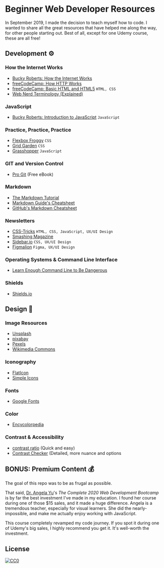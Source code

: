 # Beginner Web Developer Resources
In September 2019, I made the decision to teach myself how to code. I wanted to share all the great resources that have helped me along the way, for other people starting out. Best of all, except for one Udemy course, these are all free!

<!-- 

# Table of contents
1. [Introduction](#introduction)
2. [Some paragraph](#paragraph1)
    1. [Sub paragraph](#subparagraph1)
3. [Another paragraph](#paragraph2)

## This is the introduction <a name="introduction"></a>
Some introduction text, formatted in heading 2 style

## Some paragraph <a name="paragraph1"></a>
The first paragraph text

### Sub paragraph <a name="subparagraph1"></a>
This is a sub paragraph, formatted in heading 3 style

## Another paragraph <a name="paragraph2"></a>
The second paragraph text

-->

## Development ⚙️

### How the Internet Works
- [Bucky Roberts: How the Internet Works](https://www.youtube.com/watch?v=3q4xQss3fRY)
- [freeCodeCamp: How HTTP Works](https://www.freecodecamp.org/news/how-the-internet-works/)
- [freeCodeCamp: Basic HTML and HTML5](https://www.freecodecamp.org/learn) `HTML, CSS`
- [Web Nerd Terminology (Explained)](https://css-tricks.com/web-nerd-terminology-explained/)

<!-- What is an API? -->

<!-- ### CSS -->

### JavaScript
- [Bucky Roberts: Introduction to JavaScript](https://www.youtube.com/watch?v=yQaAGmHNn9s&list=PLXVO02Mvh8FgfH_uX9SnEMUK5xQADKOCp) `JavaScript`

### Practice, Practice, Practice
- [Flexbox Froggy](https://flexboxfroggy.com/) `CSS`
- [Grid Garden](https://codepip.com/games/grid-garden/) `CSS`
- [Grasshopper](https://grasshopper.app/) `JavaScript`

### GIT and Version Control 
- [Pro Git](https://git-scm.com/book/en/v2) (Free eBook)

### Markdown
- [The Markdown Tutorial](https://www.markdowntutorial.com/)
- [Markdown Guide's Cheatsheet](https://www.markdownguide.org/cheat-sheet/)
- [GitHub's Markdown Cheatsheet](https://docs.github.com/en/github/writing-on-github/basic-writing-and-formatting-syntax)

### Newsletters
- [CSS-Tricks](https://css-tricks.com/) `HTML, CSS, JavaScript, UX/UI Design`
- [Smashing Magazine](https://www.smashingmagazine.com/)
- [Sidebar.io](https://sidebar.io/) `CSS, UX/UI Design`
- [Figmalion](https://figmalion.com/) `Figma, UX/UI Design`

### Operating Systems & Command Line Interface
- [Learn Enough Command Line to Be Dangerous](https://www.learnenough.com/command-line-tutorial/basics)

<!-- ### APIs
- [Public APIs](https://github.com/public-apis/public-apis)
-->

### Shields
- [Shields.io](https://shields.io/)
<!-- - **Inspiring GitHub Shield Use** -->

## Design 🎨

### Image Resources
- [Unsplash](https://unsplash.com/)
- [pixabay](https://pixabay.com/)
- [Pexels](https://www.pexels.com/)
- [Wikimedia Commons](https://commons.wikimedia.org/wiki/Main_Page)

### Iconography
- [FlatIcon](https://www.flaticon.com/)
- [Simple Icons](https://simpleicons.org/)

### Fonts
- [Google Fonts](https://fonts.google.com/)
<!-- - DaFonts -->

### Color
- [Encycolorpedia](https://encycolorpedia.com/)

### Contrast & Accessibility
- [contrast ratio](https://contrast-ratio.com/) (Quick and easy)
- [Contrast Checker](https://contrastchecker.com/) (Detailed, more nuance and options

<!--
- ColorHunt
- Palettes
- Adobe? 

-->

## BONUS: Premium Content 💰
The goal of this repo was to be as frugal as possible.

That said, [Dr. Angela Yu](https://www.udemy.com/user/4b4368a3-b5c8-4529-aa65-2056ec31f37e/)'s *The Complete 2020 Web Development Bootcamp* is by far the best investment I've made in my education. I found her course during one of those $15 sales, and it made a huge difference. Angela is a tremendous teacher, especially for visual learners. She did the nearly-impossible, and make me actually enjoy working with JavaScript.

This course completely revamped my code journey. If you spot it during one of Udemy's big sales, I highly recommend you get it. It's well-worth the investment.

## License
[![CC0](http://i.creativecommons.org/p/zero/1.0/88x31.png)](http://creativecommons.org/publicdomain/zero/1.0/)

